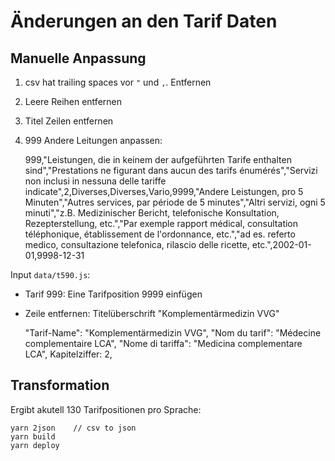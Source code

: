 # Änderungen an den Tarif Daten

## Manuelle Anpassung

1.  csv hat trailing spaces vor `"` und `,`. Entfernen
2.  Leere Reihen entfernen
3.  Titel Zeilen entfernen
4.  999 Andere Leitungen anpassen:

    999,"Leistungen, die in keinem der aufgeführten Tarife enthalten sind","Prestations ne figurant dans aucun des tarifs énumérés","Servizi non inclusi in nessuna delle tariffe indicate",2,Diverses,Diverses,Vario,9999,"Andere Leistungen, pro 5 Minuten","Autres services, par période de 5 minutes","Altri servizi, ogni 5 minuti","z.B. Medizinischer Bericht, telefonische Konsultation, Rezepterstellung, etc.","Par exemple rapport médical, consultation téléphonique, établissement de l'ordonnance, etc.","ad es. referto medico, consultazione telefonica, rilascio delle ricette, etc.",2002-01-01,9998-12-31

Input `data/t590.js`:

* Tarif 999: Eine Tarifposition 9999 einfügen
* Zeile entfernen: Titelüberschrift "Komplementärmedizin VVG"

  "Tarif-Name": "Komplementärmedizin VVG",
  "Nom du tarif": "Médecine complementaire LCA",
  "Nome di tariffa": "Medicina complementare LCA",
  Kapitelziffer: 2,

## Transformation

Ergibt akutell 130 Tarifpositionen pro Sprache:

    yarn 2json    // csv to json
    yarn build
    yarn deploy
